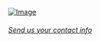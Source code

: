 <a href="https://goo.gl/forms/FksXjU2RERMt6kGE2">![Image](http://paulaandken.us/PAULEEKEN_Savethedate.jpg "Send us your contact info")</a>
<br>
###### [Send us your contact info](https://goo.gl/forms/FksXjU2RERMt6kGE2)

